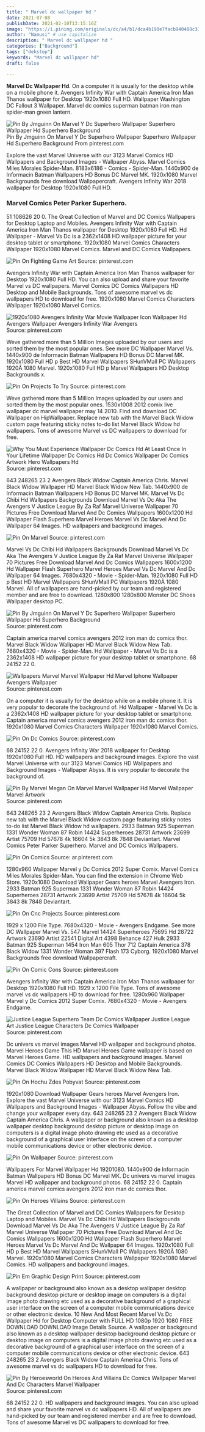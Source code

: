 ```yaml
---
title: " Marvel dc wallpaper hd "
date: 2021-07-08
publishDate: 2021-02-10T13:15:16Z
image: "https://i.pinimg.com/originals/dc/a4/b1/dca4b190e7facb940488c33f6f5acb96.jpg"
author: "Namusi" # use capitalize
description: " Marvel dc wallpaper hd "
categories: ["Background"]
tags: ["dekstop"]
keywords: "Marvel dc wallpaper hd"
draft: false

---
```



**Marvel Dc Wallpaper Hd**. On a computer it is usually for the desktop while on a mobile phone it. Avengers Infinity War with Captain America Iron Man Thanos wallpaper for Desktop 1920x1080 Full HD. Wallpaper Washington DC Fallout 3 Wallpaper. Marvel dc comics superman batman iron man spider-man green lantern.

![Pin By Jmguinn On Marvel Y Dc Superhero Wallpaper Superhero Wallpaper Hd Superhero Background](https://i.pinimg.com/originals/be/03/f2/be03f24e1b9ea00e7366f25a0c9aff6f.jpg "Pin By Jmguinn On Marvel Y Dc Superhero Wallpaper Superhero Wallpaper Hd Superhero Background")
Pin By Jmguinn On Marvel Y Dc Superhero Wallpaper Superhero Wallpaper Hd Superhero Background From pinterest.com


Explore the vast Marvel Universe with our 3123 Marvel Comics HD Wallpapers and Background Images - Wallpaper Abyss. Marvel Comics Miles Morales Spider-Man. 8183x6186 - Comics - Spider-Man. 1440x900 de Informacin Batman Wallpapers HD Bonus DC Marvel MK. 1920x1080 Marvel Backgrounds free download Wallpapercraft. Avengers Infinity War 2018 wallpaper for Desktop 1920x1080 Full HD.

### Marvel Comics Peter Parker Superhero.

51 108626 20 0. The Great Collection of Marvel and DC Comics Wallpapers for Desktop Laptop and Mobiles. Avengers Infinity War with Captain America Iron Man Thanos wallpaper for Desktop 1920x1080 Full HD. Hd Wallpaper - Marvel Vs Dc is a 2362x1408 HD wallpaper picture for your desktop tablet or smartphone. 1920x1080 Marvel Comics Characters Wallpaper 1920x1080 Marvel Comics. Marvel and DC Comics Wallpapers.


![Pin On Fighting Game Art](https://i.pinimg.com/originals/df/dd/b6/dfddb6029db6cb859fdb92943bdf6c1c.jpg "Pin On Fighting Game Art")
Source: pinterest.com

Avengers Infinity War with Captain America Iron Man Thanos wallpaper for Desktop 1920x1080 Full HD. You can also upload and share your favorite Marvel vs DC wallpapers. Marvel Comics DC Comics Wallpapers HD Desktop and Mobile Backgrounds. Tons of awesome marvel vs dc wallpapers HD to download for free. 1920x1080 Marvel Comics Characters Wallpaper 1920x1080 Marvel Comics.

![1920x1080 Avengers Infinity War Movie Wallpaper Icon Wallpaper Hd Avengers Wallpaper Avengers Infinity War Avengers](https://i.pinimg.com/originals/2b/81/72/2b81722b672a0bb023c61f7a5154aeb8.jpg "1920x1080 Avengers Infinity War Movie Wallpaper Icon Wallpaper Hd Avengers Wallpaper Avengers Infinity War Avengers")
Source: pinterest.com

Weve gathered more than 5 Million Images uploaded by our users and sorted them by the most popular ones. See more DC Wallpaper Marvel Vs. 1440x900 de Informacin Batman Wallpapers HD Bonus DC Marvel MK. 1920x1080 Full HD p Best HD Marvel Wallpapers SHunVMall PC Wallpapers 1920Ã 1080 Marvel. 1920x1080 Full HD p Marvel Wallpapers HD Desktop Backgrounds x.

![Pin On Projects To Try](https://i.pinimg.com/originals/bf/92/c3/bf92c3a9b91a0b6bd9aa82cc75ace5e3.jpg "Pin On Projects To Try")
Source: pinterest.com

Weve gathered more than 5 Million Images uploaded by our users and sorted them by the most popular ones. 1530x1008 2012 comix live wallpaper dc marvel wallpaper may 14 2010. Find and download DC Wallpaper on HipWallpaper. Replace new tab with the Marvel Black Widow custom page featuring sticky notes to-do list Marvel Black Widow hd wallpapers. Tons of awesome Marvel vs DC wallpapers to download for free.

![Why You Must Experience Wallpaper Dc Comics Hd At Least Once In Your Lifetime Wallpaper Dc Comics Hd Dc Comics Wallpaper Dc Comics Artwork Hero Wallpapers Hd](https://i.pinimg.com/originals/d8/c1/39/d8c1395f13ad8108f37cb5113de1dbca.jpg "Why You Must Experience Wallpaper Dc Comics Hd At Least Once In Your Lifetime Wallpaper Dc Comics Hd Dc Comics Wallpaper Dc Comics Artwork Hero Wallpapers Hd")
Source: pinterest.com

643 248265 23 2 Avengers Black Widow Captain America Chris. Marvel Black Widow Wallpaper HD Marvel Black Widow New Tab. 1440x900 de Informacin Batman Wallpapers HD Bonus DC Marvel MK. Marvel Vs Dc Chibi Hd Wallpapers Backgrounds Download Marvel Vs Dc Aka The Avengers V Justice League By Za Raf Marvel Universe Wallpaper 70 Pictures Free Download Marvel And Dc Comics Wallpapers 1600x1200 Hd Wallpaper Flash Superhero Marvel Heroes Marvel Vs Dc Marvel And Dc Wallpaper 64 Images. HD wallpapers and background images.

![Pin On Marvel](https://i.pinimg.com/originals/bf/a8/34/bfa834fb0d4edccf104af5c728ebbac9.jpg "Pin On Marvel")
Source: pinterest.com

Marvel Vs Dc Chibi Hd Wallpapers Backgrounds Download Marvel Vs Dc Aka The Avengers V Justice League By Za Raf Marvel Universe Wallpaper 70 Pictures Free Download Marvel And Dc Comics Wallpapers 1600x1200 Hd Wallpaper Flash Superhero Marvel Heroes Marvel Vs Dc Marvel And Dc Wallpaper 64 Images. 7680x4320 - Movie - Spider-Man. 1920x1080 Full HD p Best HD Marvel Wallpapers SHunVMall PC Wallpapers 1920Ã 1080 Marvel. All of wallpapers are hand-picked by our team and registered member and are free to download. 1280x800 1280x800 Monster DC Shoes Wallpaper desktop PC.

![Pin By Jmguinn On Marvel Y Dc Superhero Wallpaper Superhero Wallpaper Hd Superhero Background](https://i.pinimg.com/originals/be/03/f2/be03f24e1b9ea00e7366f25a0c9aff6f.jpg "Pin By Jmguinn On Marvel Y Dc Superhero Wallpaper Superhero Wallpaper Hd Superhero Background")
Source: pinterest.com

Captain america marvel comics avengers 2012 iron man dc comics thor. Marvel Black Widow Wallpaper HD Marvel Black Widow New Tab. 7680x4320 - Movie - Spider-Man. Hd Wallpaper - Marvel Vs Dc is a 2362x1408 HD wallpaper picture for your desktop tablet or smartphone. 68 24152 22 0.

![Wallpapers Marvel Marvel Wallpaper Hd Marvel Iphone Wallpaper Avengers Wallpaper](https://i.pinimg.com/564x/0e/b6/f2/0eb6f2dea1f6dae2df376237a71928a5.jpg "Wallpapers Marvel Marvel Wallpaper Hd Marvel Iphone Wallpaper Avengers Wallpaper")
Source: pinterest.com

On a computer it is usually for the desktop while on a mobile phone it. It is very popular to decorate the background of. Hd Wallpaper - Marvel Vs Dc is a 2362x1408 HD wallpaper picture for your desktop tablet or smartphone. Captain america marvel comics avengers 2012 iron man dc comics thor. 1920x1080 Marvel Comics Characters Wallpaper 1920x1080 Marvel Comics.

![Pin On Dc Comics](https://i.pinimg.com/originals/6a/dd/b8/6addb87c0720037053af2eeed669428f.jpg "Pin On Dc Comics")
Source: pinterest.com

68 24152 22 0. Avengers Infinity War 2018 wallpaper for Desktop 1920x1080 Full HD. HD wallpapers and background images. Explore the vast Marvel Universe with our 3123 Marvel Comics HD Wallpapers and Background Images - Wallpaper Abyss. It is very popular to decorate the background of.

![Pin By Marvel Megan On Marvel Marvel Wallpaper Hd Marvel Wallpaper Marvel Artwork](https://i.pinimg.com/736x/e2/38/a5/e238a59dde06cdd09e53446c0372664a.jpg "Pin By Marvel Megan On Marvel Marvel Wallpaper Hd Marvel Wallpaper Marvel Artwork")
Source: pinterest.com

643 248265 23 2 Avengers Black Widow Captain America Chris. Replace new tab with the Marvel Black Widow custom page featuring sticky notes to-do list Marvel Black Widow hd wallpapers. 2933 Batman 925 Superman 1331 Wonder Woman 87 Robin 14424 Superheroes 28731 Artwork 23699 Artist 75709 Hd 57678 4k 16604 5k 3843 8k 7848 Deviantart. Marvel Comics Peter Parker Superhero. Marvel and DC Comics Wallpapers.

![Pin On Comics](https://i.pinimg.com/originals/74/c7/3d/74c73da15831b41a3e7b07cc4ca6bc3f.jpg "Pin On Comics")
Source: ar.pinterest.com

1280x960 Wallpaper Marvel y Dc Comics 2012 Super Comix. Marvel Comics Miles Morales Spider-Man. You can find the extension in Chrome Web Store. 1920x1080 Download Wallpaper Gears heroes Marvel Avengers Iron. 2933 Batman 925 Superman 1331 Wonder Woman 87 Robin 14424 Superheroes 28731 Artwork 23699 Artist 75709 Hd 57678 4k 16604 5k 3843 8k 7848 Deviantart.

![Pin On Cnc Projects](https://i.pinimg.com/originals/63/88/c5/6388c50d2b9218fbad1a70fbb533196f.jpg "Pin On Cnc Projects")
Source: pinterest.com

1929 x 1200 File Type. 7680x4320 - Movie - Avengers Endgame. See more DC Wallpaper Marvel Vs. 547 Marvel 14424 Superheroes 75695 Hd 28722 Artwork 23690 Artist 22541 Digital Art 4398 Behance 427 Hulk 2933 Batman 925 Superman 1454 Iron Man 605 Thor 712 Captain America 378 Black Widow 1331 Wonder Woman 397 Flash 173 Cyborg. 1920x1080 Marvel Backgrounds free download Wallpapercraft.

![Pin On Comic Cons](https://i.pinimg.com/originals/12/c3/6b/12c36b1ad2ef8500b71deaaaa38e2ed4.jpg "Pin On Comic Cons")
Source: pinterest.com

Avengers Infinity War with Captain America Iron Man Thanos wallpaper for Desktop 1920x1080 Full HD. 1929 x 1200 File Type. Tons of awesome marvel vs dc wallpapers HD to download for free. 1280x960 Wallpaper Marvel y Dc Comics 2012 Super Comix. 7680x4320 - Movie - Avengers Endgame.

![Justice League Superhero Team Dc Comics Wallpaper Justice League Art Justice League Characters Dc Comics Wallpaper](https://i.pinimg.com/originals/a1/e5/43/a1e5439ac8e6f9219967c868912b4ac2.jpg "Justice League Superhero Team Dc Comics Wallpaper Justice League Art Justice League Characters Dc Comics Wallpaper")
Source: pinterest.com

Dc univers vs marvel images Marvel HD wallpaper and background photos. Marvel Heroes Game This HD Marvel Heroes Game wallpaper is based on Marvel Heroes Game. HD wallpapers and background images. Marvel Comics DC Comics Wallpapers HD Desktop and Mobile Backgrounds. Marvel Black Widow Wallpaper HD Marvel Black Widow New Tab.

![Pin On Hochu Zdes Pobyvat](https://i.pinimg.com/originals/ea/10/a7/ea10a7648fdac42261f10b6698cc9514.jpg "Pin On Hochu Zdes Pobyvat")
Source: pinterest.com

1920x1080 Download Wallpaper Gears heroes Marvel Avengers Iron. Explore the vast Marvel Universe with our 3123 Marvel Comics HD Wallpapers and Background Images - Wallpaper Abyss. Follow the vibe and change your wallpaper every day. 643 248265 23 2 Avengers Black Widow Captain America Chris. A wallpaper or background also known as a desktop wallpaper desktop background desktop picture or desktop image on computers is a digital image photo drawing etc used as a decorative background of a graphical user interface on the screen of a computer mobile communications device or other electronic device.

![Pin On Wallpaper](https://i.pinimg.com/originals/c1/20/84/c120840030af5e1aa0d233374e1a7d68.jpg "Pin On Wallpaper")
Source: pinterest.com

Wallpapers For Marvel Wallpaper Hd 19201080. 1440x900 de Informacin Batman Wallpapers HD Bonus DC Marvel MK. Dc univers vs marvel images Marvel HD wallpaper and background photos. 68 24152 22 0. Captain america marvel comics avengers 2012 iron man dc comics thor.

![Pin On Heroes Villains](https://i.pinimg.com/originals/34/a0/9b/34a09b437f032d874d7875b2a5c82c45.jpg "Pin On Heroes Villains")
Source: pinterest.com

The Great Collection of Marvel and DC Comics Wallpapers for Desktop Laptop and Mobiles. Marvel Vs Dc Chibi Hd Wallpapers Backgrounds Download Marvel Vs Dc Aka The Avengers V Justice League By Za Raf Marvel Universe Wallpaper 70 Pictures Free Download Marvel And Dc Comics Wallpapers 1600x1200 Hd Wallpaper Flash Superhero Marvel Heroes Marvel Vs Dc Marvel And Dc Wallpaper 64 Images. 1920x1080 Full HD p Best HD Marvel Wallpapers SHunVMall PC Wallpapers 1920Ã 1080 Marvel. 1920x1080 Marvel Comics Characters Wallpaper 1920x1080 Marvel Comics. HD wallpapers and background images.

![Pin Em Graphic Design Print](https://i.pinimg.com/originals/f7/3d/17/f73d17d34cb8e568bdd5f6a656caff2b.jpg "Pin Em Graphic Design Print")
Source: pinterest.com

A wallpaper or background also known as a desktop wallpaper desktop background desktop picture or desktop image on computers is a digital image photo drawing etc used as a decorative background of a graphical user interface on the screen of a computer mobile communications device or other electronic device. 10 New And Most Recent Marvel Vs Dc Wallpaper Hd for Desktop Computer with FULL HD 1080p 1920 1080 FREE DOWNLOAD DOWNLOAD Image Details Source. A wallpaper or background also known as a desktop wallpaper desktop background desktop picture or desktop image on computers is a digital image photo drawing etc used as a decorative background of a graphical user interface on the screen of a computer mobile communications device or other electronic device. 643 248265 23 2 Avengers Black Widow Captain America Chris. Tons of awesome marvel vs dc wallpapers HD to download for free.

![Pin By Heroesworld On Heroes And Villains Dc Comics Wallpaper Marvel And Dc Characters Marvel Wallpaper](https://i.pinimg.com/originals/dc/a4/b1/dca4b190e7facb940488c33f6f5acb96.jpg "Pin By Heroesworld On Heroes And Villains Dc Comics Wallpaper Marvel And Dc Characters Marvel Wallpaper")
Source: pinterest.com

68 24152 22 0. HD wallpapers and background images. You can also upload and share your favorite marvel vs dc wallpapers HD. All of wallpapers are hand-picked by our team and registered member and are free to download. Tons of awesome Marvel vs DC wallpapers to download for free.

